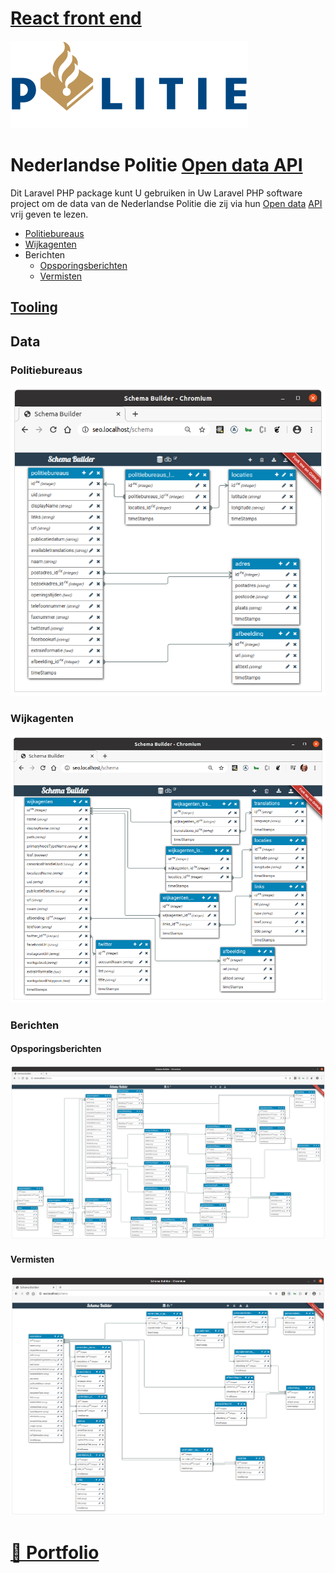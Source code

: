 # [React front end](http://github.com/noud/react-redux-openapi-politie)

![politie_logo](./docs/politie_logo.svg?raw=true "politie_logo")

# Nederlandse Politie [Open data API](http://politie.nl/algemeen/open-data.html)

Dit Laravel PHP package kunt U gebruiken in Uw Laravel PHP software project om de data van de Nederlandse Politie die zij via hun [Open data](http://politie.nl/algemeen/open-data.html) [API](http://nl.wikipedia.org/wiki/Application_programming_interface) vrij geven te lezen.

* [Politiebureaus](http://github.com/noud/politie-open-data-api#politiebureaus)
* [Wijkagenten](http://github.com/noud/politie-open-data-api#wijkagenten)
* Berichten
    * [Opsporingsberichten](http://github.com/noud/politie-open-data-api#opsporingsberichten)
    * [Vermisten](http://github.com/noud/politie-open-data-api#vermisten)

## [Tooling](http://github.com/noud/laravel-api-platform)

## Data

### Politiebureaus

![politiebureaus](./docs/politiebureaus.png?raw=true "politiebureaus")

### Wijkagenten

![wijkagenten](./docs/wijkagenten.png?raw=true "wijkagenten")

### Berichten

#### Opsporingsberichten

![opsporingsberichten](./docs/opsporingsberichten.png?raw=true "opsporingsberichten")

#### Vermisten

![vermisten](./docs/vermisten.png?raw=true "vermisten")

# [📁 Portfolio](http://github.com/noud/portfolio#portfolio-repositories-index)